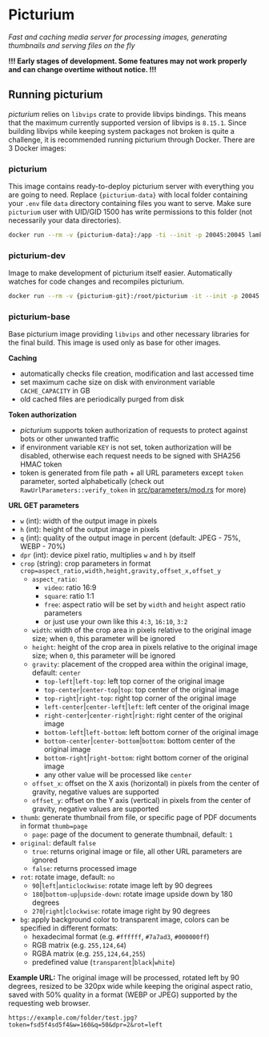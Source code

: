 # Picturium

_Fast and caching media server for processing images, generating thumbnails and serving files on the fly_

**!!! Early stages of development. Some features may not work properly and can change overtime without notice. !!!**


## Running picturium

_picturium_ relies on `libvips` crate to provide libvips bindings. This means that the maximum currently supported version of libvips is `8.15.1`. Since building libvips while keeping system packages not broken is quite a challenge, it is recommended running picturium through Docker. There are 3 Docker images:

### picturium

This image contains ready-to-deploy picturium server with everything you are going to need. Replace `{picturium-data}` with local folder containing your `.env` file `data` directory containing files you want to serve. Make sure `picturium` user with UID/GID 1500 has write permissions to this folder (not necessarily your data directories).

```bash
docker run --rm -v {picturium-data}:/app -ti --init -p 20045:20045 lamka02sk/picturium:latest
```

### picturium-dev

Image to make development of picturium itself easier. Automatically watches for code changes and recompiles picturium.

```bash
docker run --rm -v {picturium-git}:/root/picturium -it --init -p 20045:20045 lamka02sk/picturium-dev:8.15.1
```

### picturium-base

Base picturium image providing `libvips` and other necessary libraries for the final build. This image is used only as base for other images.


**Caching**
- automatically checks file creation, modification and last accessed time
- set maximum cache size on disk with environment variable `CACHE_CAPACITY` in GB
- old cached files are periodically purged from disk


**Token authorization**
- _picturium_ supports token authorization of requests to protect against bots or other unwanted traffic
- if environment variable `KEY` is not set, token authorization will be disabled, otherwise each request needs to be signed with SHA256 HMAC token
- token is generated from file path + all URL parameters except `token` parameter, sorted alphabetically (check out `RawUrlParameters::verify_token` in [src/parameters/mod.rs](https://github.com/lamka02sk/picturium/blob/master/src/parameters/mod.rs) for more)

**URL GET parameters**
- `w` (int): width of the output image in pixels
- `h` (int): height of the output image in pixels
- `q` (int): quality of the output image in percent (default: JPEG - 75%, WEBP - 70%)
- `dpr` (int): device pixel ratio, multiplies `w` and `h` by itself
- `crop` (string): crop parameters in format `crop=aspect_ratio,width,height,gravity,offset_x,offset_y`
    - `aspect_ratio`:
        - `video`: ratio 16:9
        - `square`: ratio 1:1
        - `free`: aspect ratio will be set by `width` and `height` aspect ratio parameters
        - or just use your own like this `4:3`, `16:10`, `3:2`
    - `width`: width of the crop area in pixels relative to the original image size; when `0`, this parameter will be ignored
    - `height`: height of the crop area in pixels relative to the original image size; when `0`, this parameter will be ignored
    - `gravity`: placement of the cropped area within the original image, default: `center`
        - `top-left`|`left-top`: left top corner of the original image
        - `top-center`|`center-top`|`top`: top center of the original image
        - `top-right`|`right-top`: right top corner of the original image
        - `left-center`|`center-left`|`left`: left center of the original image
        - `right-center`|`center-right`|`right`: right center of the original image
        - `bottom-left`|`left-bottom`: left bottom corner of the original image
        - `bottom-center`|`center-bottom`|`bottom`: bottom center of the original image
        - `bottom-right`|`right-bottom`: right bottom corner of the original image
        - any other value will be processed like `center`
    - `offset_x`: offset on the X axis (horizontal) in pixels from the center of gravity, negative values are supported
    - `offset_y`: offset on the Y axis (vertical) in pixels from the center of gravity, negative values are supported
- `thumb`: generate thumbnail from file, or specific page of PDF documents in format `thumb=page`
    - `page`: page of the document to generate thumbnail, default: `1`
- `original`: default `false`
    - `true`: returns original image or file, all other URL parameters are ignored
    - `false`: returns processed image
- `rot`: rotate image, default: `no`
    - `90`|`left`|`anticlockwise`: rotate image left by 90 degrees
    - `180`|`bottom-up`|`upside-down`: rotate image upside down by 180 degrees
    - `270`|`right`|`clockwise`: rotate image right by 90 degrees
- `bg`: apply background color to transparent image, colors can be specified in different formats:
    - hexadecimal format (e.g. `#ffffff`, `#7a7ad3`, `#000000ff`)
    - RGB matrix (e.g. `255,124,64`)
    - RGBA matrix (e.g. `255,124,64,255`)
    - predefined value (`transparent`|`black`|`white`)
 
**Example URL:**
The original image will be processed, rotated left by 90 degrees, resized to be 320px wide while keeping the original aspect ratio, saved with 50% quality in a format (WEBP or JPEG) supported by the requesting web browser.
```url
https://example.com/folder/test.jpg?token=fsd5f4sd5f4&w=160&q=50&dpr=2&rot=left
```
